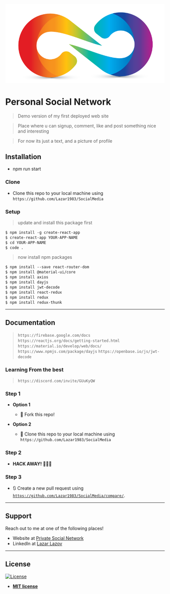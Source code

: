 <a><img src="./public/icon.png" title="icon" alt="icon"></a>

# Personal Social Network

> Demo version of my first deployed web site

> Place where u can signup, comment, like and post something nice and interesting

> For now its just a text, and a picture of profile

## Installation

- npm run start

### Clone

- Clone this repo to your local machine using `https://github.com/Lazar1983/SocialMedia`


### Setup

> update and install this package first

```shell
$ npm install -g create-react-app
$ create-react-app YOUR-APP-NAME
$ cd YOUR-APP-NAME
$ code .

```

> now install npm packages

```shell
$ npm install --save react-router-dom
$ npm install @material-ui/core
$ npm install axios
$ npm install dayjs
$ npm install jwt-decode
$ npm install react-redux
$ npm install redux
$ npm install redux-thunk
```

---


## Documentation

> `https://firebase.google.com/docs`
> `https://reactjs.org/docs/getting-started.html`
> `https://material.io/develop/web/docs/`
> `https://www.npmjs.com/package/dayjs`
> `https://openbase.io/js/jwt-decode`


### Learning From the best

> `https://discord.com/invite/GUuKyQW`

### Step 1

- **Option 1**
    - 🍴 Fork this repo!

- **Option 2**
    - 👯 Clone this repo to your local machine using `https://github.com/Lazar1983/SocialMedia`

### Step 2

- **HACK AWAY!** 🔨🔨🔨

### Step 3

- 🔃 Create a new pull request using <a href="https://github.com/Lazar1983/SocialMedia/compare/" target="_blank">`https://github.com/Lazar1983/SocialMedia/compare/`</a>.

---

## Support

Reach out to me at one of the following places!

- Website at <a href="https://socialmediaapp-4cc1a.web.app" target="_blank">Private Social Network</a>
- LinkedIn at <a href="https://www.linkedin.com/in/lazar1983/" target="_blank">Lazar Lazov</a>

---

## License

[![License](http://img.shields.io/:license-mit-blue.svg?style=flat-square)](http://badges.mit-license.org)

- **[MIT license](http://opensource.org/licenses/mit-license.php)**
